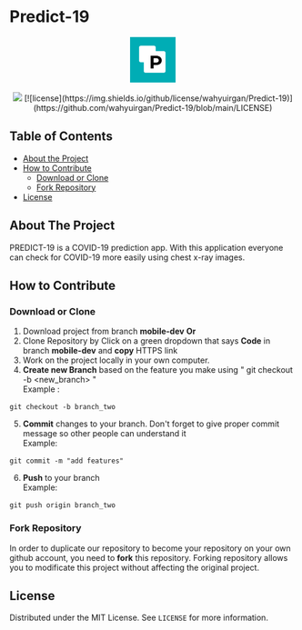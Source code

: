 # Predict-19

<p align="center">
  <img src="https://github.com/wahyuirgan/Predict-19/blob/mobile-dev/app/src/main/ic_launcher-playstore.png" alt="predict 19 logo" width="80" height="80">
</p>
<p align="center">
    <img src="https://img.shields.io/badge/ID-B21--CAP0430-blue">
  [![license](https://img.shields.io/github/license/wahyuirgan/Predict-19)](https://github.com/wahyuirgan/Predict-19/blob/main/LICENSE)
</p>

<!-- TABLE OF CONTENTS -->
## Table of Contents

* [About the Project](#about-the-project)
* [How to Contribute](#how-to-contribute)
  * [Download or Clone](#download-or-clone)
  * [Fork Repository](#fork-repository)
* [License](#license)

<!-- ABOUT THE PROJECT -->
## About The Project
PREDICT-19 is a COVID-19 prediction app. With this application everyone can check for COVID-19 more easily using chest x-ray images.

<!-- ABOUT THE PROJECT -->
## How to Contribute
### Download or Clone
1. Download project from branch **mobile-dev** <b>Or</b>
2. Clone Repository by Click on a green dropdown that says <b>Code</b> in branch **mobile-dev** and **copy** HTTPS link
3. Work on the project locally in your own computer.
4. **Create new Branch** based on the feature you make using " git checkout -b <new_branch> " <br/>
Example :
```
git checkout -b branch_two
```
5. **Commit** changes to your branch. Don't forget to give proper commit message so other people can understand it <br/>
Example:
```
git commit -m "add features"
```
6. **Push** to your branch <br/>
Example:
```
git push origin branch_two
```
### Fork Repository
In order to duplicate our repository to become your repository on your own github account, you need to **fork** this repository. Forking repository allows you to modificate this project without affecting the original project.

<!-- License -->
## License
Distributed under the MIT License. See `LICENSE` for more information.
